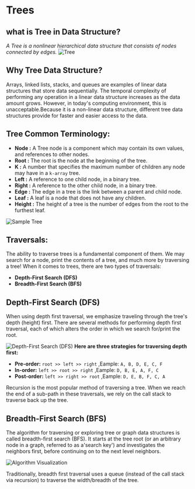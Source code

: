 # Trees

## what is Tree in Data Structure? 

*A Tree is a nonlinear hierarchical data structure that consists of nodes connected by edges.*
![Tree](https://cdn.programiz.com/sites/tutorial2program/files/tree_0.png)

## Why Tree Data Structure?

Arrays, linked lists, stacks, and queues are examples of linear data structures that store data sequentially. The temporal complexity of performing any operation in a linear data structure increases as the data amount grows. However, in today's computing environment, this is unacceptable.Because it is a non-linear data structure, different tree data structures provide for faster and easier access to the data.

## Tree Common Terminology:

+ **Node :** A Tree node is a component which may contain its own values, and references to other nodes.
+ **Root :** The root is the node at the beginning of the tree. 
+ **K :** A number that specifies the maximum number of children any node may have in a `k-array` tree.
+ **Left :** A reference to one child node, in a binary tree.
+ **Right :** A reference to the other child node, in a binary tree.
+ **Edge :** The edge in a tree is the link between a parent and child node.
+ **Leaf :** A leaf is a node that does not have any children.
+ **Height :** The height of a tree is the number of edges from the root to the furthest leaf.

![Sample Tree](https://codefellows.github.io/common_curriculum/data_structures_and_algorithms/Code_401/class-15/resources/images/BinaryTree1.PNG)

## Traversals:

The ability to traverse trees is a fundamental component of them. We may search for a node, print the contents of a tree, and much more by traversing a tree! When it comes to trees, there are two types of traversals:
+ **Depth-First Search (DFS)**
+ **Breadth-First Search (BFS)**

## Depth-First Search (DFS)

When using depth first traversal, we emphasize traveling through the tree's depth (height) first. There are several methods for performing depth first traversal, each of which alters the order in which we search for/print the root. 

![Depth-First Search (DFS)](https://codefellows.github.io/common_curriculum/data_structures_and_algorithms/Code_401/class-15/resources/images/tree-example.png)
**Here are three strategies for traversing depth first:**
+ **Pre-order:** `root >> left >> right` ,Eample: `A, B, D, E, C, F` 
+ **In-order:** `left >> root >> right` ,Eample: `D, B, E, A, F, C`
+ **Post-order:** `left >> right >> root` ,Eample: `D, E, B, F, C, A`

Recursion is the most popular method of traversing a tree. When we reach the end of a sub-path in these traversals, we rely on the call stack to traverse back up the tree.

## Breadth-First Search (BFS)

The algorithm for traversing or exploring tree or graph data structures is called breadth-first search (BFS). It starts at the tree root (or an arbitrary node in a graph, referred to as a'search key') and investigates the neighbors first, before continuing on to the next level neighbors.

![Algorithm Visualization](https://upload.wikimedia.org/wikipedia/commons/5/5d/Breadth-First-Search-Algorithm.gif)

Traditionally, breadth first traversal uses a queue (instead of the call stack via recursion) to traverse the width/breadth of the tree.